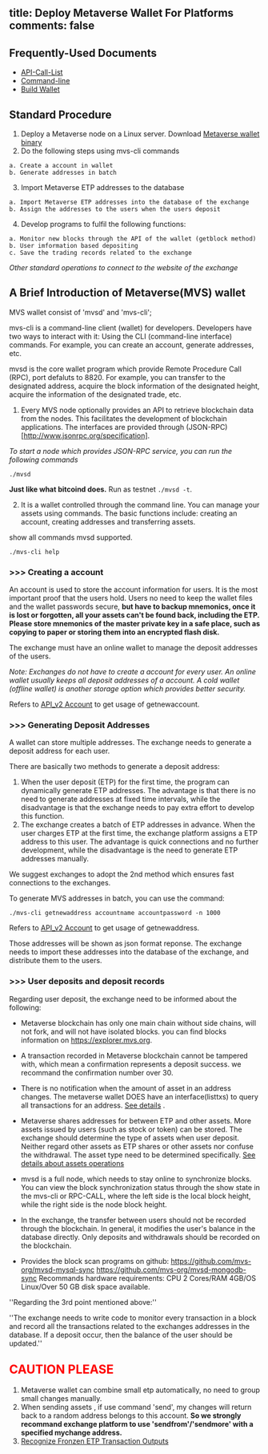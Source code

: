 title: Deploy Metaverse Wallet For Platforms
comments: false
---
## Frequently-Used Documents
* [API-Call-List](/api_v2)
* [Command-line](/docs/command-line.html)
* [Build Wallet](https://github.com/mvs-org/metaverse)

## Standard Procedure
1. Deploy a Metaverse node on a Linux server. Download [Metaverse wallet binary](https://mvs.org/#download)
2. Do the following steps using mvs-cli commands
```
a. Create a account in wallet
b. Generate addresses in batch
```
3. Import Metaverse ETP addresses to the database
```
a. Import Metaverse ETP addresses into the database of the exchange
b. Assign the addresses to the users when the users deposit
```
4. Develop programs to fulfil the following functions:
```
a. Monitor new blocks through the API of the wallet (getblock method)
b. User imformation based depositing
c. Save the trading records related to the exchange
```
*Other standard operations to connect to the website of the exchange*

## A Brief Introduction of Metaverse(MVS) wallet

MVS wallet consist of 'mvsd' and 'mvs-cli';

mvs-cli is a command-line client (wallet) for developers. Developers have two ways to interact with it:
Using the CLI (command-line interface) commands. For example, you can create an account, generate addresses, etc. 

mvsd is the core wallet program which provide Remote Procedure Call (RPC), port defaluts to 8820. For example, you can transfer to the designated address, acquire the block information of the designated height, acquire the information of the designated trade, etc. 

1. Every MVS node optionally provides an API to retrieve blockchain data from the nodes. This facilitates the development of blockchain applications. The interfaces are provided through (JSON-RPC)[http://www.jsonrpc.org/specification].

*To start a node which provides JSON-RPC service, you can run the following commands*
```
./mvsd 
```
**Just like what bitcoind does.**
Run as testnet `./mvsd -t`.

2. It is a wallet controlled through the command line. You can manage your assets using commands. The basic functions include: creating an account, creating addresses and transferring assets. 

show all commands mvsd supported.
```
./mvs-cli help
```

### >>> Creating a account

An account is used to store the account information for users. 
It is the most important proof that the users hold. Users no need to keep the wallet files and the wallet passwords secure, **but have to backup mnemonics, once it is lost or forgotten, all your assets can't be found back, including the ETP. Please store mnemonics of the master private key in a safe place, such as copying to paper or storing them into an encrypted flash disk.**

The exchange must have an online wallet to manage the deposit addresses of the users. 

*Note: Exchanges do not have to create a account for every user. An online wallet usually keeps all deposit addresses of a account. A cold wallet (offline wallet) is another storage option which provides better security.*

Refers to [API_v2 Account](/api_v2/account.html) to get usage of getnewaccount.

### >>> Generating Deposit Addresses

A wallet can store multiple addresses. The exchange needs to generate a deposit address for each user. 

There are basically two methods to generate a deposit address: 

1. When the user deposit (ETP) for the first time, the program can dynamically generate ETP addresses. The advantage is that there is no need to generate addresses at fixed time intervals, while the disadvantage is that the exchange needs to pay extra effort to develop this function.
2. The exchange creates a batch of ETP addresses in advance. When the user charges ETP at the first time, the exchange platform assigns a ETP address to this user. The advantage is quick connections and no further development, while the disadvantage is the need to generate ETP addresses manually. 

We suggest exchanges to adopt the 2nd method which ensures fast connections to the exchanges. 

To generate MVS addresses in batch, you can use the command:  
```
./mvs-cli getnewaddress accountname accountpassword -n 1000
```
Refers to [API_v2 Account](/api_v2/account.html) to get usage of getnewaddress.

Those addresses will be shown as json format reponse. The exchange needs to import these addresses into the database of the exchange, and distribute them to the users.


### >>> User deposits and deposit records

Regarding user deposit, the exchange need to be informed about the following:

* Metaverse blockchain has only one main chain without side chains, will not fork, and will not have isolated blocks. you can find blocks information on <https://explorer.mvs.org>.

* A transaction recorded in Metaverse blockchain cannot be tampered with, which mean a confirmation represents a deposit success. we recommand the confirmation number over 30.

* There is no notification when the amount of asset in an address changes. The metaverse wallet DOES have an interface(listtxs) to query all transactions for an address. [See details](/api_v2/transaction.html) .

* Metaverse shares addresses for between ETP and other assets. More assets issued by users (such as stock or token) can be stored. The exchange should determine the type of assets when user deposit. Neither regard other assets as ETP shares or other assets nor confuse the withdrawal. The asset type need to be determined specifically. [See details about assets operations](assets-operations.html)

* mvsd is a full node, which needs to stay online to synchronize blocks. You can view the block synchronization status through the show state in the mvs-cli or RPC-CALL, where the left side is the local block height, while the right side is the node block height.

* In the exchange, the transfer between users should not be recorded through the blockchain. In general, it modifies the user's balance in the database directly. Only deposits and withdrawals should be recorded on the blockchain.

* Provides the block scan programs on github:
<https://github.com/mvs-org/mvsd-mysql-sync>
<https://github.com/mvs-org/mvsd-mongodb-sync>
Recommands hardware requirements: CPU 2 Cores/RAM 4GB/OS Linux/Over 50 GB disk space available.

''Regarding the 3rd point mentioned above:''

''The exchange needs to write code to monitor every transaction in a block and record all the transactions related to the exchanges addresses in the database. If a deposit occur, then the balance of the user should be updated.''


## <font size=5 color=red>CAUTION PLEASE</font>
1. Metaverse wallet can combine small etp automatically, no need to group small changes manually.
2. When sending assets , if use command 'send', my changes will return back to a random address belongs to this account. **So we strongly recommand exchange platform to use 'sendfrom'/'sendmore' with a specified mychange address.**
3. [Recognize Fronzen ETP Transaction Outputs](recognize-fronzen-ETP-transaction-outputs.html)

